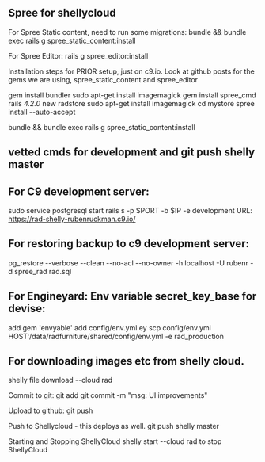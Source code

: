 Spree for shellycloud
-------------------------------------------------------------------

For Spree Static content, need to run some migrations:
bundle && bundle exec rails g spree_static_content:install

For Spree Editor:
rails g spree_editor:install

Installation steps for PRIOR setup, just on c9.io.  Look at github posts for the gems we are using, spree_static_content and spree_editor

gem install bundler
sudo apt-get install imagemagick
gem install spree_cmd
rails _4.2.0_ new radstore
sudo apt-get install imagemagick
cd mystore
spree install --auto-accept

bundle && bundle exec rails g spree_static_content:install

vetted cmds for development and git push shelly master
-------------------------------------------------------------------

For C9 development server:
--------------------------
sudo service postgresql start
rails s -p $PORT -b $IP -e development
URL: https://rad-shelly-rubenruckman.c9.io/


For restoring backup to c9 development server:
-------------------------------------------------------------------
pg_restore --verbose --clean --no-acl --no-owner -h localhost -U rubenr -d spree_rad rad.sql


For Engineyard: Env variable secret_key_base for devise:
------------------------------------------
add gem 'envyable'
add config/env.yml
ey scp config/env.yml HOST:/data/radfurniture/shared/config/env.yml -e rad_production

For downloading images etc from shelly cloud.
--------------------------------------------------------------------
shelly file download --cloud rad



Commit to git:
git add 
git commit -m "msg: UI improvements"

Upload to github:
git push

Push to Shellycloud - this deploys as well.
git push shelly master


Starting and Stopping ShellyCloud
shelly start --cloud rad
to stop ShellyCloud
